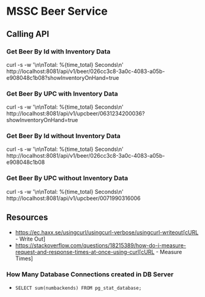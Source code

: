 # MSSC Beer Service

## Calling API

### Get Beer By Id with Inventory Data

curl -s -w '\n\nTotal: %{time_total} Seconds\n' http://localhost:8081/api/v1/beer/026cc3c8-3a0c-4083-a05b-e908048c1b08?showInventoryOnHand=true

### Get Beer By UPC with Inventory Data

curl -s -w '\n\nTotal: %{time_total} Seconds\n' http://localhost:8081/api/v1/upcbeer/0631234200036?showInventoryOnHand=true

### Get Beer By Id without Inventory Data

curl -s -w '\n\nTotal: %{time_total} Seconds\n' http://localhost:8081/api/v1/beer/026cc3c8-3a0c-4083-a05b-e908048c1b08

### Get Beer By UPC without Inventory Data

curl -s -w '\n\nTotal: %{time_total} Seconds\n' http://localhost:8081/api/v1/upcbeer/0071990316006

## Resources

* https://ec.haxx.se/usingcurl/usingcurl-verbose/usingcurl-writeout[cURL - Write Out]
* https://stackoverflow.com/questions/18215389/how-do-i-measure-request-and-response-times-at-once-using-curl[cURL - Measure Times]

### How Many Database Connections created in DB Server

- `SELECT sum(numbackends) FROM pg_stat_database;`